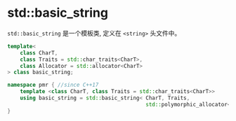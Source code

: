 # std::basic_string

`std::basic_string` 是一个模板类, 定义在 `<string>` 头文件中。

```cpp
template<
    class CharT,
    class Traits = std::char_traits<CharT>,
    class Allocator = std::allocator<CharT>
> class basic_string;

namespace pmr { //since C++17
    template <class CharT, class Traits = std::char_traits<CharT>>
    using basic_string = std::basic_string< CharT, Traits,
                                            std::polymorphic_allocator<CharT> >;
}
```
